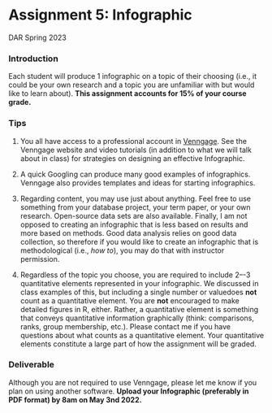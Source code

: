 Assignment 5: Infographic
================
DAR
Spring 2023

### Introduction

Each student will produce 1 infographic on a topic of their choosing
(i.e., it could be your own research and a topic you are unfamiliar with
but would like to learn about). **This assignment accounts for 15% of
your course grade.**

### Tips

1.  You all have access to a professional account in
    [Venngage](https://venngage.com/). See the Venngage website and
    video tutorials (in addition to what we will talk about in class)
    for strategies on designing an effective Infographic.

2.  A quick Googling can produce many good examples of infographics.
    Venngage also provides templates and ideas for starting
    infographics.

3.  Regarding content, you may use just about anything. Feel free to use
    something from your database project, your term paper, or your own
    research. Open-source data sets are also available. Finally, I am
    not opposed to creating an infographic that is less based on results
    and more based on methods. Good data analysis relies on good data
    collection, so therefore if you would like to create an infographic
    that is methodological (i.e., *how to*), you may do that with
    instructor permission.

4.  Regardless of the topic you choose, you are required to include 2–-3
    quantitative elements represented in your infographic. We discussed
    in class examples of this, but including a single number or
    valuedoes **not** count as a quantitative element. You are **not**
    encouraged to make detailed figures in R, either. Rather, a
    quantitative element is something that conveys quantitative
    information graphically (think: comparisons, ranks, group
    membership, etc.). Please contact me if you have questions about
    what counts as a quantitative element. Your quantitative elements
    constitute a large part of how the assignment will be graded.

### Deliverable

Although you are not required to use Venngage, please let me know if you
plan on using another software. **Upload your Infographic (preferably in
PDF format) by 8am on May 3nd 2022.**
